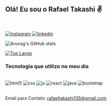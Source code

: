 ## Olá! Eu sou o Rafael Takashi ✌️
</br>


[![instagram](https://img.shields.io/badge/Instagram-E4405F?style=for-the-badge&logo=instagram&logoColor=white)](https://instagram.com/_takashinho_)
[![linkedin](https://img.shields.io/badge/LinkedIn-0077B5?style=for-the-badge&logo=linkedin&logoColor=white)](https://www.linkedin.com/in/rafael-takashi-841ba8247/)


![Anurag's GitHub stats](https://github-readme-stats.vercel.app/api?username=RafaelTakashiI&show_icons=true&theme=tokyonight)

[![Top Langs](https://github-readme-stats.vercel.app/api/top-langs/?username=RafaelTakashiI&layout=compact)](https://github.com/anuraghazra/github-readme-stats)

### Tecnologia que utilizo no meu dia
<div style="display: inline_block"></br>
<img align="center" alt="html5" src="https://img.shields.io/badge/HTML5-E34F26?style=for-the-badge&logo=html5&logoColor=white"/>
<img align="center" alt="css" src="https://img.shields.io/badge/CSS3-1572B6?style=for-the-badge&logo=css3&logoColor=white"/>
<img align="center" alt="js" src="https://img.shields.io/badge/JavaScript-F7DF1E?style=for-the-badge&logo=javascript&logoColor=white"/>
<img align="center" alt="react" src="https://img.shields.io/badge/React-20232A?style=for-the-badge&logo=react&logoColor=61DAFB"/>
<img align="center" alt="java" src="https://img.shields.io/badge/Java-ED8B00?style=for-the-badge&logo=java&logoColor=white"/>
<img align="center" alt="bootstrap" src="https://img.shields.io/badge/Bootstrap-563D7C?style=for-the-badge&logo=bootstrap&logoColor=white"/>
</div></br>

Email para Contato: rafaeltakashi135@gmail.com
